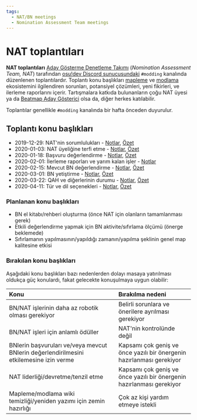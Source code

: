 ```yaml
---
tags:
  - NAT/BN meetings
  - Nomination Assessment Team meetings
---
```


# NAT toplantıları

**NAT toplantıları** [Aday Gösterme Denetleme Takımı](/wiki/People/Nomination_Assessment_Team) (*Nomination Assessment Team, NAT*) tarafından [osu!dev Discord sunucusundaki](/wiki/Community/osu!dev_Discord_server) `#modding` kanalında düzenlenen toplantılardır. Toplantı konu başlıkları [mapleme](/wiki/Beatmapping) ve [modlama](/wiki/Modding) ekosistemini ilgilendiren sorunları, potansiyel çözümleri, yeni fikirleri, ve ilerleme raporlarını içerir. Tartışmalara katkıda bulunanların çoğu NAT üyesi ya da [Beatmap Aday Gösterici](/wiki/People/Beatmap_Nominators) olsa da, diğer herkes katılabilir.

Toplantılar genellikle `#modding` kanalında bir hafta önceden duyurulur.

## Toplantı konu başlıkları

- 2019-12-29: NAT'nin sorumlulukları - [Notlar](https://docs.google.com/document/d/1THKiYwiRBY-7PW__itoDrpUVeH7cmr5_QNtNMlkbNNs/edit?usp=sharing), [Özet](https://osu.ppy.sh/community/forums/topics/1006014)
- 2020-01-03: NAT üyeliğine terfi etme - [Notlar](https://docs.google.com/document/d/1y3MAKp10Y-pAGDXqFIl9rKcd_Ym3WF3CjtDxPtY0-1k/edit?usp=sharing), [Özet](https://osu.ppy.sh/community/forums/topics/1006119)
- 2020-01-18: Başvuru değerlendirme - [Notlar](https://docs.google.com/document/d/1Q2MdQKEcCTXS7hYoFgmm9pPW8vcz4Wc_qCphTp8Bmlw/edit?usp=sharing), [Özet](https://osu.ppy.sh/community/forums/topics/1012519)
- 2020-02-01: İlerleme raporları ve yarım kalan işler - [Notlar](https://docs.google.com/document/d/1grwhfegjiFhb52oEZZB5v5ryN0kKGX6X0n8X6zSLxco/edit?usp=sharing)
- 2020-02-15: Mevcut BN değerlendirme - [Notlar](https://docs.google.com/document/d/1Zu_FFHG6nzMniCOzveNlxPEv2dx8xkoi95s5UEaNRkg/edit?usp=sharing), [Özet](https://osu.ppy.sh/community/forums/topics/1023943)
- 2020-03-01: BN yetiştirme - [Notlar](https://docs.google.com/document/d/12OCLF33v5-Z7a3pZ39IdrQXGrvPf6IkGyq0AUKDo9ZA/edit?usp=sharing), [Özet](https://osu.ppy.sh/community/forums/topics/1040487)
- 2020-03-22: QAH ve diğerlerinin durumu - [Notlar](https://docs.google.com/document/d/1yZwXXT8OSU1HsLw-oobE-7MKlq-PZ5uggnTN33kPxaE/edit?usp=sharing), [Özet](https://osu.ppy.sh/community/forums/topics/1040456)
- 2020-04-11: Tür ve dil seçenekleri - [Notlar](https://docs.google.com/document/d/13eCGWJuQ8hxdBTfqXoVgGhMBFwSZvaMZTuR1gK6lHtw/edit?usp=sharing), [Özet](https://osu.ppy.sh/community/forums/topics/1059659)

### Planlanan konu başlıkları

- BN el kitabı/rehberi oluşturma (önce NAT için olanların tamamlanması gerek)
- Etkili değerlendirme yapmak için BN aktivite/sıfırlama ölçümü (önerge beklemede)
- Sıfırlamanın yapılmasının/yapıldığı zamanın/yapılma şeklinin genel map kalitesine etkisi

### Bırakılan konu başlıkları

Aşağıdaki konu başlıkları bazı nedenlerden dolayı masaya yatırılması oldukça güç konulardı, fakat gelecekte konuşulmaya uygun olabilir:

| Konu | Bırakılma nedeni |
| :-- | :-- |
| BN/NAT işlerinin daha az robotik olması gerekiyor | Belirli sorunlara ve önerilere ayrılması gerekiyor |
| BN/NAT işleri için anlamlı ödüller | NAT'nin kontrolünde değil |
| BNlerin başvuruları ve/veya mevcut BNlerin değerlendirilmesini etkilemesine izin verme | Kapsamı çok geniş ve önce yazılı bir önergenin hazırlanması gerekiyor |
| NAT liderliği/devretme/tenzil etme | Kapsamı çok geniş ve önce yazılı bir önergenin hazırlanması gerekiyor |
| Mapleme/modlama wiki temizliği/yeniden yazımı için zemin hazırlığı | Çok az kişi yardım etmeye istekli |
